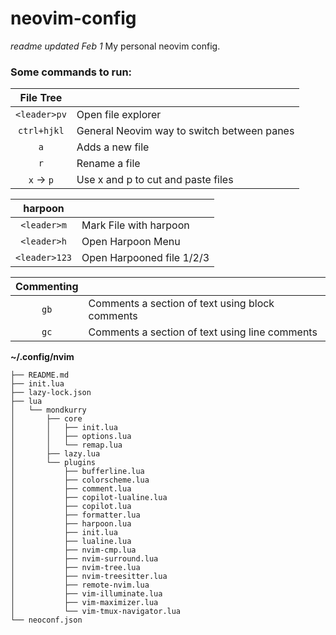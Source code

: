 # neovim-config
_readme updated Feb 1_
My personal neovim config.

### Some commands to run:

| File Tree    |                                                   |
| :----------: | :------------------------------------------------ |
| `<leader>pv` | Open file explorer                                |
| `ctrl+hjkl`  | General Neovim way to switch between panes        |
| `a`          | Adds a new file                                   |
| `r`          | Rename a file                                     |
| `x` -> `p`   | Use x and p to cut and paste files                |

| harpoon      |                                                   |
| :----------: | :------------------------------------------------ |
| `<leader>m`  | Mark File with harpoon                            |
| `<leader>h`  | Open Harpoon Menu                                 |
| `<leader>123`| Open Harpooned file 1/2/3                         |

| Commenting   |                                                   |
| :----------: | :------------------------------------------------ |
|  `gb`        | Comments a section of text using block comments   |
|  `gc`        | Comments a section of text using line comments    |


**~/.config/nvim**
```
├── README.md
├── init.lua
├── lazy-lock.json
├── lua
│   └── mondkurry
│       ├── core
│       │   ├── init.lua
│       │   ├── options.lua
│       │   └── remap.lua
│       ├── lazy.lua
│       └── plugins
│           ├── bufferline.lua
│           ├── colorscheme.lua
│           ├── comment.lua
│           ├── copilot-lualine.lua
│           ├── copilot.lua
│           ├── formatter.lua
│           ├── harpoon.lua
│           ├── init.lua
│           ├── lualine.lua
│           ├── nvim-cmp.lua
│           ├── nvim-surround.lua
│           ├── nvim-tree.lua
│           ├── nvim-treesitter.lua
│           ├── remote-nvim.lua
│           ├── vim-illuminate.lua
│           ├── vim-maximizer.lua
│           └── vim-tmux-navigator.lua
└── neoconf.json
```
